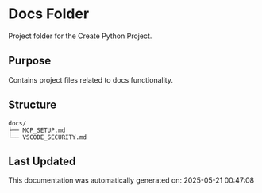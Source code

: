 <!-- filepath: /home/michaelnewham/bin/python_projects/create_python_project/docs/aboutthisfolder.md -->
# Docs Folder

Project folder for the Create Python Project.

## Purpose

Contains project files related to docs functionality.

## Structure

```
docs/
├── MCP_SETUP.md
└── VSCODE_SECURITY.md
```

## Last Updated

This documentation was automatically generated on: 2025-05-21 00:47:08
